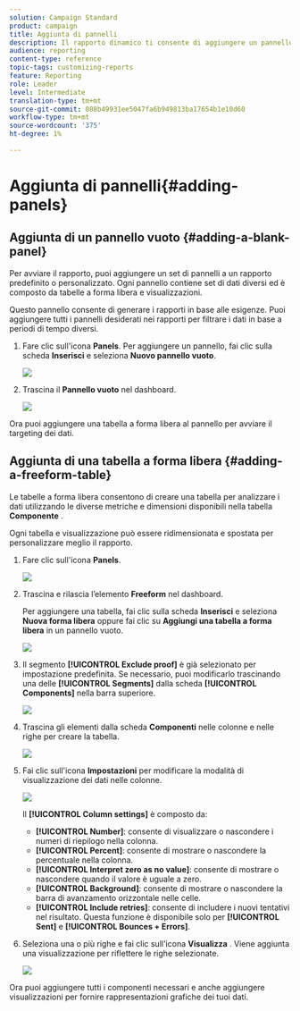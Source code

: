 ```yaml
---
solution: Campaign Standard
product: campaign
title: Aggiunta di pannelli
description: Il rapporto dinamico ti consente di aggiungere un pannello per filtrare meglio i dati in base al periodo di tempo scelto.
audience: reporting
content-type: reference
topic-tags: customizing-reports
feature: Reporting
role: Leader
level: Intermediate
translation-type: tm+mt
source-git-commit: 088b49931ee5047fa6b949813ba17654b1e10d60
workflow-type: tm+mt
source-wordcount: '375'
ht-degree: 1%

---
```



# Aggiunta di pannelli{#adding-panels}

## Aggiunta di un pannello vuoto {#adding-a-blank-panel}

Per avviare il rapporto, puoi aggiungere un set di pannelli a un rapporto predefinito o personalizzato. Ogni pannello contiene set di dati diversi ed è composto da tabelle a forma libera e visualizzazioni.

Questo pannello consente di generare i rapporti in base alle esigenze. Puoi aggiungere tutti i pannelli desiderati nei rapporti per filtrare i dati in base a periodi di tempo diversi.

1. Fare clic sull&#39;icona **Panels**. Per aggiungere un pannello, fai clic sulla scheda **Inserisci** e seleziona **Nuovo pannello vuoto**.

   ![](assets/dynamic_report_panel_1.png)

1. Trascina il **Pannello vuoto** nel dashboard.

   ![](assets/dynamic_report_panel.png)

Ora puoi aggiungere una tabella a forma libera al pannello per avviare il targeting dei dati.

## Aggiunta di una tabella a forma libera {#adding-a-freeform-table}

Le tabelle a forma libera consentono di creare una tabella per analizzare i dati utilizzando le diverse metriche e dimensioni disponibili nella tabella **Componente** .

Ogni tabella e visualizzazione può essere ridimensionata e spostata per personalizzare meglio il rapporto.

1. Fare clic sull&#39;icona **Panels**.

   ![](assets/dynamic_report_panel_1.png)

1. Trascina e rilascia l’elemento **Freeform** nel dashboard.

   Per aggiungere una tabella, fai clic sulla scheda **Inserisci** e seleziona **Nuova forma libera** oppure fai clic su **Aggiungi una tabella a forma libera** in un pannello vuoto.

   ![](assets/dynamic_report_panel_2.png)

1. Il segmento **[!UICONTROL Exclude proof]** è già selezionato per impostazione predefinita. Se necessario, puoi modificarlo trascinando una delle **[!UICONTROL Segments]** dalla scheda **[!UICONTROL Components]** nella barra superiore.

   ![](assets/dynamic_report_panel_3.png)

1. Trascina gli elementi dalla scheda **Componenti** nelle colonne e nelle righe per creare la tabella.

   ![](assets/dynamic_report_freeform_3.png)

1. Fai clic sull&#39;icona **Impostazioni** per modificare la modalità di visualizzazione dei dati nelle colonne.

   ![](assets/dynamic_report_freeform_4.png)

   Il **[!UICONTROL Column settings]** è composto da:

   * **[!UICONTROL Number]**: consente di visualizzare o nascondere i numeri di riepilogo nella colonna.
   * **[!UICONTROL Percent]**: consente di mostrare o nascondere la percentuale nella colonna.
   * **[!UICONTROL Interpret zero as no value]**: consente di mostrare o nascondere quando il valore è uguale a zero.
   * **[!UICONTROL Background]**: consente di mostrare o nascondere la barra di avanzamento orizzontale nelle celle.
   * **[!UICONTROL Include retries]**: consente di includere i nuovi tentativi nel risultato. Questa funzione è disponibile solo per **[!UICONTROL Sent]** e **[!UICONTROL Bounces + Errors]**.

1. Seleziona una o più righe e fai clic sull&#39;icona **Visualizza** . Viene aggiunta una visualizzazione per riflettere le righe selezionate.

   ![](assets/dynamic_report_freeform_5.png)

Ora puoi aggiungere tutti i componenti necessari e anche aggiungere visualizzazioni per fornire rappresentazioni grafiche dei tuoi dati.
